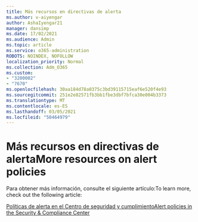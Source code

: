 ```yaml
---
title: Más recursos en directivas de alerta
ms.author: v-aiyengar
author: AshaIyengar21
manager: dansimp
ms.date: 17/02/2021
ms.audience: Admin
ms.topic: article
ms.service: o365-administration
ROBOTS: NOINDEX, NOFOLLOW
localization_priority: Normal
ms.collection: Adm_O365
ms.custom:
- "3200002"
- "7670"
ms.openlocfilehash: 30aa184d78a0375c3bd39115715eaf6e520f4e93
ms.sourcegitcommit: 251e2e82571fb3bb1fbe3dbf7bfca30e004b3373
ms.translationtype: MT
ms.contentlocale: es-ES
ms.lasthandoff: 03/05/2021
ms.locfileid: "50464979"
---
```

# <a name="more-resources-on-alert-policies"></a><span data-ttu-id="d843e-102">Más recursos en directivas de alerta</span><span class="sxs-lookup"><span data-stu-id="d843e-102">More resources on alert policies</span></span>

<span data-ttu-id="d843e-103">Para obtener más información, consulte el siguiente artículo:</span><span class="sxs-lookup"><span data-stu-id="d843e-103">To learn more, check out the following article:</span></span>

[<span data-ttu-id="d843e-104">Políticas de alerta en el Centro de seguridad y cumplimiento</span><span class="sxs-lookup"><span data-stu-id="d843e-104">Alert policies in the Security & Compliance Center</span></span>](https://go.microsoft.com/fwlink/?linkid=2103211)